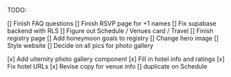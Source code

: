 TODO:

[] Finish FAQ questions
[] Finish RSVP page for +1 names
[] Fix supabase backend with RLS
[] Figure out Schedule / Venues card / Travel
[] Finish registry page
[] Add honeymoon goals to registry
[] Change hero image
[] Style website
[] Decide on all pics for photo gallery

[x] Add uiternity photo gallery component
[x] Fill in hotel info and ratings
[x] Fix hotel URLs
[x] Revise copy for venue info [] duplicate on Schedule